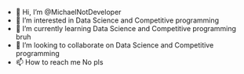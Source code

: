 - 👋 Hi, I’m @MichaelNotDeveloper
- 👀 I’m interested in Data Science and Competitive programming
- 🌱 I’m currently learning Data Science and Competitive programming bruh
- 💞️ I’m looking to collaborate on Data Science and Competitive programming
- 📫 How to reach me No pls

<!---
MichaelNotDeveloper/MichaelNotDeveloper is a ✨ special ✨ repository because its `README.md` (this file) appears on your GitHub profile.
You can click the Preview link to take a look at your changes.
--->
